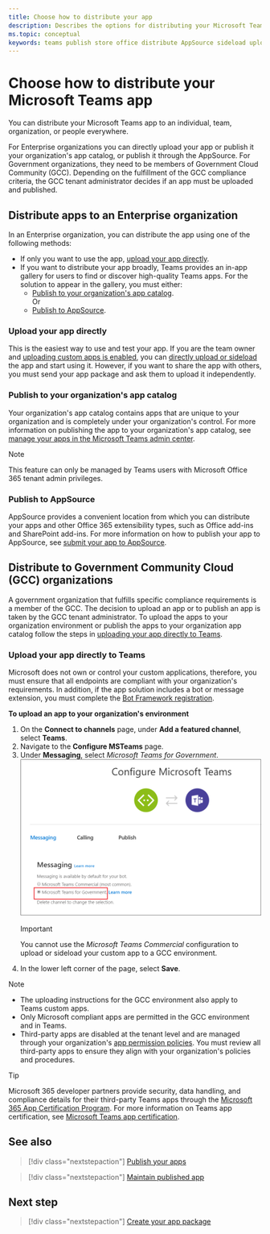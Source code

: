 ```yaml
---
title: Choose how to distribute your app
description: Describes the options for distributing your Microsoft Teams app.
ms.topic: conceptual
keywords: teams publish store office distribute AppSource sideload upload app
---
```


# Choose how to distribute your Microsoft Teams app
You can distribute your Microsoft Teams app to an individual, team, organization, or people everywhere.

For Enterprise organizations you can directly upload your app or publish it your organization's app catalog, or publish it through the AppSource. For Government organizations, they need to be members of Government Cloud Community (GCC). Depending on the fulfillment of the GCC compliance criteria, the GCC tenant administrator decides if an app must be uploaded and published.

## Distribute apps to an Enterprise organization
In an Enterprise organization, you can distribute the app using one of the following methods:

* If only you want to use the app, [upload your app directly](#upload-your-app-directly).
* If you want to distribute your app broadly, Teams provides an in-app gallery for users to find or discover high-quality Teams apps. For the solution to appear in the gallery, you must either:
    * [Publish to your organization's app catalog](#publish-to-your-organizations-app-catalog).<br/>
    Or
    * [Publish to AppSource](#publish-to-appsource).

### Upload your app directly

This is the easiest way to use and test your app. If you are the team owner and [uploading custom apps is enabled](/microsoftteams/admin-settings), you can [directly upload or sideload](apps-upload.md) the app and start using it. However, if you want to share the app with others, you must send your app package and ask them to upload it independently.

### Publish to your organization's app catalog

Your organization's app catalog contains apps that are unique to your organization and is completely under your organization's control. For more information on publishing the app to your organization's app catalog, see [manage your apps in the Microsoft Teams admin center](/microsoftteams/tenant-apps-catalog-teams). 
> [!NOTE]
> This feature can only be managed by Teams users with Microsoft Office 365 tenant admin privileges.

### Publish to AppSource

AppSource provides a convenient location from which you can distribute your apps and other Office 365 extensibility types, such as Office add-ins and SharePoint add-ins. For more information on how to publish your app to AppSource, see [submit your app to AppSource](../appsource/publish.md).

## Distribute to Government Community Cloud (GCC) organizations

A government organization that fulfills specific compliance requirements is a member of the GCC. The decision to upload an app or to publish an app is taken by the GCC tenant administrator. To upload the apps to your organization environment or publish the apps to your organization app catalog follow the steps in [uploading your app directly to Teams](#upload-your-app-directly-to-teams).

### Upload your app directly to Teams
Microsoft does not own or control your custom applications, therefore, you must ensure that all endpoints are compliant with your organization's requirements. In addition, if the app solution includes a bot or message extension, you must complete the [Bot Framework registration](https://dev.botframework.com/).

**To upload an app to your organization's environment**

1. On the **Connect to channels** page, under **Add a featured channel**, select **Teams**.
2. Navigate to the **Configure MSTeams** page.
3. Under **Messaging**, select *Microsoft Teams for Government*.
![Teams messaging configuration page](../../assets/images/gcc-configure.png)
   > [!IMPORTANT]
   > You cannot use the *Microsoft Teams Commercial* configuration to upload or sideload your custom app to a GCC environment.
4. In the lower left corner of the page, select **Save**.

> [!NOTE]
> * The uploading instructions for the GCC environment also apply to Teams custom apps. </br>
> * Only Microsoft compliant apps are permitted in the GCC environment and in Teams.
> * Third-party apps are disabled at the tenant level and are managed through your organization's [app permission policies](/microsoftteams/teams-app-permission-policies). You must review all third-party apps to ensure they align with your organization's policies and procedures.

> [!TIP]
> Microsoft 365 developer partners provide security, data handling, and compliance details for their third-party Teams apps through the [Microsoft 365 App Certification Program](/microsoft-365-app-certification/overview). For more information on Teams app certification, see [Microsoft Teams app certification](/microsoftteams/platform/concepts/deploy-and-publish/appsource/post-publish/application-certification).

## See also

> [!div class="nextstepaction"]
> [Publish your apps](apps-publish-overview.md)

> [!div class="nextstepaction"]
> [Maintain published app](../appsource/post-publish/overview.md)

## Next step

> [!div class="nextstepaction"]
> [Create your app package](../build-and-test/apps-package.md)
